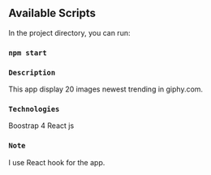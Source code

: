 ## Available Scripts
In the project directory, you can run:
### `npm start`

### `Description`
This app display 20 images newest trending in giphy.com.

### `Technologies`
Boostrap 4
React js

### `Note`
I use React hook for the app.




